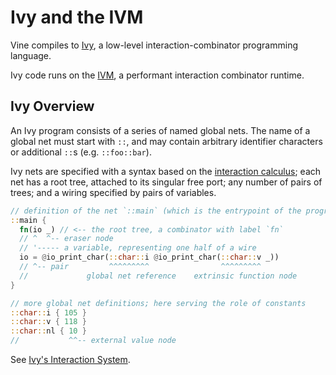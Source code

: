 # Ivy and the IVM

Vine compiles to [Ivy](https://github.com/VineLang/vine/tree/main/ivy), a
low-level interaction-combinator programming language.

Ivy code runs on the [IVM](https://github.com/VineLang/vine/tree/main/ivm), a
performant interaction combinator runtime.

## Ivy Overview

An Ivy program consists of a series of named global nets. The name of a global
net must start with `::`, and may contain arbitrary identifier characters or
additional `::`s (e.g. `::foo::bar`).

Ivy nets are specified with a syntax based on the
[interaction calculus](https://en.wikipedia.org/wiki/Interaction_nets#Interaction_calculus);
each net has a root tree, attached to its singular free port; any number of
pairs of trees; and a wiring specified by pairs of variables.

```rs
// definition of the net `::main` (which is the entrypoint of the program)
::main {
  fn(io _) // <-- the root tree, a combinator with label `fn`
  // ^  ^-- eraser node
  // '----- a variable, representing one half of a wire
  io = @io_print_char(::char::i @io_print_char(::char::v _))
  // ^-- pair         ^^^^^^^^^                ^^^^^^^^^
  //             global net reference    extrinsic function node
}

// more global net definitions; here serving the role of constants
::char::i { 105 }
::char::v { 118 }
::char::nl { 10 }
//           ^^-- external value node
```

See [Ivy's Interaction System](./interaction-system.md).
